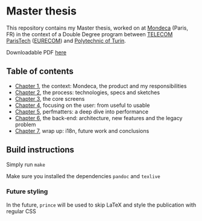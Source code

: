 # Master thesis

This repository contains my Master thesis, worked on at [Mondeca](http://www.mondeca.com/) (Paris, FR) in the context of a Double Degree program between [TELECOM ParisTech](http://www.telecom-paristech.fr/) ([EURECOM](http://www.eurecom.fr/en)) and [Polytechnic of Turin](http://www.polito.it/).

Downloadable PDF [here](https://goo.gl/aBBFFK)

## Table of contents

- [Chapter 1](./src/ch1/ch1.md), the context: Mondeca, the product and my responsibilities
- [Chapter 2](./src/ch2/ch2.md), the process: technologies, specs and sketches
- [Chapter 3](./src/ch3/ch3.md), the core screens
- [Chapter 4](./src/ch4/ch4.md), focusing on the user: from useful to usable
- [Chapter 5](./src/ch5/ch5.md), perfmatters: a deep dive into performance
- [Chapter 6](./src/ch6/ch6.md), the back-end: architecture, new features and the legacy problem
- [Chapter 7](./src/ch7/ch7.md), wrap up: i18n, future work and conclusions

## Build instructions

Simply run `make`

Make sure you installed the dependencies `pandoc` and `texlive`

### Future styling

In the future, `prince` will be used to skip LaTeX and style the publication with regular CSS